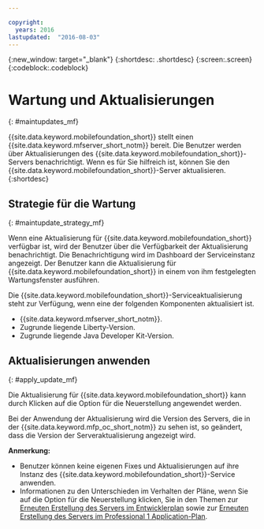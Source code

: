 ```yaml
---

copyright:
  years: 2016
lastupdated:  "2016-08-03"
---
```


{:new_window: target="_blank"}
{:shortdesc: .shortdesc}
{:screen:.screen}
{:codeblock:.codeblock}

# Wartung und Aktualisierungen
{: #maintupdates_mf}

<!--Last updated: 03 August 2016
{: .last-updated}-->

{{site.data.keyword.mobilefoundation_short}} stellt einen {{site.data.keyword.mfserver_short_notm}} <!--on {{site.data.keyword.containerlong}} as a container group--> bereit. Die Benutzer werden über Aktualisierungen des {{site.data.keyword.mobilefoundation_short}}-Servers benachrichtigt. Wenn es für Sie hilfreich ist, können Sie den {{site.data.keyword.mobilefoundation_short}}-Server aktualisieren.
{:shortdesc}

## Strategie für die Wartung
{: #maintupdate_strategy_mf}

Wenn eine Aktualisierung für {{site.data.keyword.mobilefoundation_short}} verfügbar ist, wird der Benutzer über die Verfügbarkeit der Aktualisierung benachrichtigt.  Die Benachrichtigung wird im Dashboard der Serviceinstanz angezeigt. Der Benutzer kann die Aktualisierung für {{site.data.keyword.mobilefoundation_short}} in einem von ihm festgelegten Wartungsfenster ausführen.

Die {{site.data.keyword.mobilefoundation_short}}-Serviceaktualisierung steht zur Verfügung, wenn eine der folgenden Komponenten aktualisiert ist.

* {{site.data.keyword.mfserver_short_notm}}.
* Zugrunde liegende Liberty-Version.
* Zugrunde liegende Java Developer Kit-Version.


## Aktualisierungen anwenden
{: #apply_update_mf}

Die Aktualisierung für {{site.data.keyword.mobilefoundation_short}} kann durch Klicken auf die Option für die Neuerstellung angewendet werden.

Bei der Anwendung der Aktualisierung wird die Version des Servers, die in der {{site.data.keyword.mfp_oc_short_notm}} zu sehen ist, so geändert, dass die Version der Serveraktualisierung angezeigt wird.

**Anmerkung:**
* Benutzer können keine eigenen Fixes und Aktualisierungen auf ihre Instanz des {{site.data.keyword.mobilefoundation_short}}-Service anwenden.
* Informationen zu den Unterschieden im Verhalten der Pläne, wenn Sie auf die Option für die Neuerstellung klicken, Sie in den Themen zur [Erneuten Erstellung des Servers im Entwicklerplan](c_using_mfs_p1.html#recreate_mobilefoundation_p1) sowie zur [Erneuten Erstellung des Servers im Professional 1 Application-Plan](c_using_mfs_p2.html#recreate_mobilefoundation_p2).
